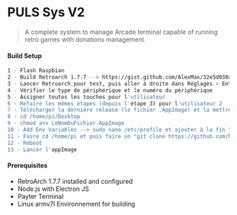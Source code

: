 # PULS Sys V2

> A complete system to manage Arcade terminal capable of running retro games with donations management.

#### Build Setup

```bash
1 - Flash Raspbian
2 - Build Retroarch 1.7.7 --> https://gist.github.com/AlexMax/32e5d038a66ce57253e740ea75736805 
3 - Lancer Retroarch pour test, puis aller à droite dans Réglages > Entrées > Utilisateur 1
4 - Vérifier le type de périphérique et le numéro du périphérique
5 - Assigner toutes les touches pour l'utilisateur
6 - Refaire les mêmes étapes (depuis l'étape 3) pour l'utilisateur 2
7 - Télécharger la dernière release (le fichier .AppImage) et la mettre sur le Bureau --> https://github.com/hilaliMoncef/arcade-sys/releases
8 - cd /home/pi/Desktop
9 - chmod a+x LeNomDuFichier.AppImage
10 - Add Env Variables --> sudo nano /etc/profile et ajouter à la fin "export PULS_LOGIN=LeLoginChoisi" et ensuite "export PULS_MDP=LeMDPChoisi", puis faire CTRL+X (et appuyer sur Yes pour valider puis appuyer sur Entrer)
11 - Faire cd /home/pi et puis faire un "git clone https://github.com/hilaliMoncef/arcade-sys-games.git". Un nouveau dossier contenant les jeux et les cores sera créé. Il faudra rajouter les jeux dessus plus tard et ensuite programmer un "git pull" automatique.
12 - Reboot
13 - Lancer l'appImage
```

#### Prerequisites

- RetroArch 1.7.7 installed and configured
- Node.js with Electron JS
- Payter Terminal
- Linux armv7l Environnement for building
